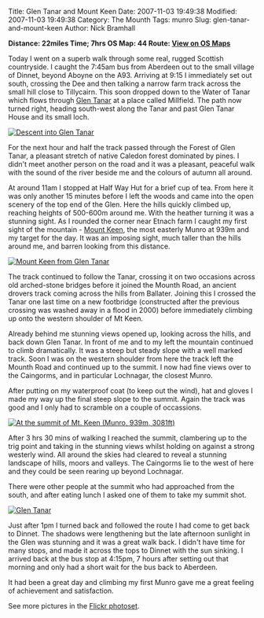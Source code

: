 Title: Glen Tanar and Mount Keen
Date: 2007-11-03 19:49:38
Modified: 2007-11-03 19:49:38
Category: The Mounth
Tags: munro
Slug: glen-tanar-and-mount-keen
Author: Nick Bramhall

**Distance: 22miles
Time; 7hrs
OS Map: 44
Route: [View on OS Maps](https://www.invertedworld.co.uk/hillwalking/trip/191)**



Today I went on a superb walk through some real, rugged Scottish countryside. I caught the 7:45am bus from Aberdeen out to the small village of Dinnet, beyond Aboyne on the A93. Arriving at 9:15 I immediately set out south, crossing the Dee and then talking a narrow farm track across the small hill close to Tillycairn. This soon dropped down to the Water of Tanar which flows through [Glen Tanar](http://www.glentanar.co.uk/) at a place called Millfield. The path now turned right, heading south-west along the Tanar and past Glen Tanar House and its small loch.



[![Descent into Glen Tanar](http://farm3.static.flickr.com/2367/1849071279_8c6572a956_b.jpg)](http://www.flickr.com/photos/black_friction/1849071279/)



For the next hour and half the track passed through the Forest of Glen Tanar, a pleasant stretch of native Caledon forest dominated by pines. I didn't meet another person on the road and it was a pleasant, peaceful walk with the sound of the river beside me and the colours of autumn all around.



At around 11am I stopped at Half Way Hut for a brief cup of tea. From here it was only another 15 minutes before I left the woods and came into the open scenery of the top end of the Glen. Here the hills quickly climbed up, reaching heights of 500-600m around me. With the heather turning it was a stunning sight. As I rounded the corner near Etnach farm I caught my first sight of the mountain - [Mount Keen](http://en.wikipedia.org/wiki/Mount_Keen), the most easterly Munro at 939m and my target for the day. It was an imposing sight, much taller than the hills around me, and barren looking from this distance.



[![Mount Keen from Glen Tanar](http://farm3.static.flickr.com/2356/1846975481_d1dd6108c3_b.jpg)](http://www.flickr.com/photos/black_friction/1846975481/)



The track continued to follow the Tanar, crossing it on two occasions across old arched-stone bridges before it joined the Mounth Road, an ancient drovers track coming across the hills from Ballater. Joining this I crossed the Tanar one last time on a new footbridge (constructed after the previous crossing was washed away in a flood in 2000) before immediately climbing up onto the western shoulder of Mt Keen.



Already behind me stunning views opened up, looking across the hills, and back down Glen Tanar. In front of me and to my left the mountain continued to climb dramatically. It was a steep but steady slope with a well marked track. Soon I was on the western shoulder from here the track left the Mounth Road and continued up to the summit. I now had fine views over to the Caingorms, and in particular Lochnagar, the closest Munro.



After putting on my waterproof coat (to keep out the wind), hat and gloves I made my way up the final steep slope to the summit. Again the track was good and I only had to scramble on a couple of occassions. 



[![At the summit of Mt. Keen (Munro, 939m, 3081ft)](http://farm3.static.flickr.com/2411/1847168714_bad6b52a0b_b.jpg)](http://www.flickr.com/photos/black_friction/1847168714/)



After 3 hrs 30 mins of walking I reached the summit, clambering up to the trig point and taking in the stunning views whilst holding on against a strong westerly wind. All around the skies had cleared to reveal a stunning landscape of hills, moors and valleys. The Caingorms lie to the west of here and they could be seen rearing up beyond Lochnagar.



There were other people at the summit who had approached from the south, and after eating lunch I asked one of them to take my summit shot.



[![Glen Tanar](http://farm3.static.flickr.com/2254/1862979970_ff5c0bba76_b.jpg)](http://www.flickr.com/photos/black_friction/1862979970/)



Just after 1pm I turned back and followed the route I had come to get back to Dinnet. The shadows were lengthening but the late afternoon sunlight in the Glen was stunning and it was a great walk back. I didn't have time for many stops, and made it across the tops to Dinnet with the sun sinking. I arrived back at the bus stop at 4:15pm, 7 hours after setting out that morning and only had a short wait for the bus back to Aberdeen.



It had been a great day and climbing my first Munro gave me a great feeling of achievement and satisfaction.



See more pictures in the [Flickr photoset](http://www.flickr.com/photos/black_friction/sets/72157602899086070/).
